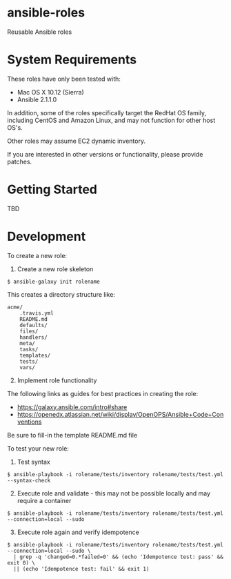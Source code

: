 # ansible-roles

Reusable Ansible roles

# System Requirements

These roles have only been tested with:

* Mac OS X 10.12 (Sierra)
* Ansible 2.1.1.0

In addition, some of the roles specifically target the RedHat OS family,
including CentOS and Amazon Linux, and may not function for other host OS's.

Other roles may assume EC2 dynamic inventory.

If you are interested in other versions or functionality, please provide patches.

# Getting Started

TBD

# Development

To create a new role:

1. Create a new role skeleton

```
$ ansible-galaxy init rolename
```

This creates a directory structure like:

    acme/
        .travis.yml
        README.md
        defaults/
        files/
        handlers/
        meta/
        tasks/
        templates/
        tests/
        vars/

2. Implement role functionality

The following links as guides for best practices in creating the role:

* https://galaxy.ansible.com/intro#share
* https://openedx.atlassian.net/wiki/display/OpenOPS/Ansible+Code+Conventions

Be sure to fill-in the template README.md file

To test your new role:

1. Test syntax

```
$ ansible-playbook -i rolename/tests/inventory rolename/tests/test.yml --syntax-check
```

2. Execute role and validate - this may not be possible locally and may require a container

```
$ ansible-playbook -i rolename/tests/inventory rolename/tests/test.yml --connection=local --sudo
```

3. Execute role again and verify idempotence

```
$ ansible-playbook -i rolename/tests/inventory rolename/tests/test.yml --connection=local --sudo \
  | grep -q 'changed=0.*failed=0' && (echo 'Idempotence test: pass' && exit 0) \
  || (echo 'Idempotence test: fail' && exit 1)
```

